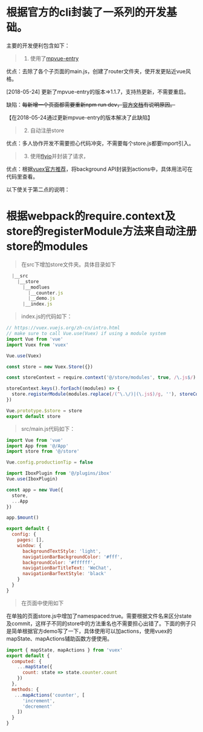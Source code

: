 # 根据官方的cli封装了一系列的开发基础。

主要的开发便利包含如下：

> 1. 使用了[mpvue-entry](https://github.com/F-loat/mpvue-entry)

优点：去除了各个子页面的main.js，创建了router文件夹，使开发更贴近vue风格。

[2018-05-24] 更新了mpvue-entry的版本=>1.1.7，支持热更新，不需要重启。

缺陷：~~每新增一个页面都需要重新npm run dev，[官方文档](http://mpvue.com/qa/#_2)有说明原因。~~

【在2018-05-24通过更新mpvue-entry的版本解决了此缺陷】

> 2. 自动注册store

优点：多人协作开发不需要担心代码冲突，不需要每个store.js都要import引入。

> 3. 使用[flyio](https://wendux.github.io/dist/#/doc/flyio-en/readme)并封装了请求，

优点：根据[vuex官方推荐](https://vuex.vuejs.org/zh-cn/intro.html)，将background API封装到actions中，具体用法可在代码里查看。

以下使关于第二点的说明：
# 根据webpack的require.context及store的registerModule方法来自动注册store的modules

>在src下增加store文件夹。具体目录如下
``` js
  |__src
    |__store
      |__modlues
        |__counter.js
        |__demo.js
      |__index.js
```

>index.js的代码如下：
``` js
// https://vuex.vuejs.org/zh-cn/intro.html
// make sure to call Vue.use(Vuex) if using a module system
import Vue from 'vue'
import Vuex from 'vuex'

Vue.use(Vuex)

const store = new Vuex.Store({})

const storeContext = require.context('@/store/modules', true, /\.js$/)

storeContext.keys().forEach((modules) => {
  store.registerModule(modules.replace(/(^\.\/)|(\.js$)/g, ''), storeContext(modules).default)
})

Vue.prototype.$store = store
export default store

```

>src/main.js代码如下：
``` js
import Vue from 'vue'
import App from '@/App'
import store from '@/store'

Vue.config.productionTip = false

import IboxPlugin from '@/plugins/ibox'
Vue.use(IboxPlugin)

const app = new Vue({
  store,
  ...App
})

app.$mount()

export default {
  config: {
    pages: [],
    window: {
      backgroundTextStyle: 'light',
      navigationBarBackgroundColor: '#fff',
      backgroundColor: '#ffffff',
      navigationBarTitleText: 'WeChat',
      navigationBarTextStyle: 'black'
    }
  }
}

```

> 在页面中使用如下

在单独的页面store.js中增加了namespaced:true。需要根据文件名来区分state及commit，这样子不同的store中的方法重名也不需要担心出错了。下面的例子只是简单根据官方demo写了一下，具体使用可以加actions，使用vuex的mapState、mapActions辅助函数方便使用。

``` js
import { mapState, mapActions } from 'vuex'
export default {
  computed: {
    ...mapState({
      count: state => state.counter.count
    })
  },
  methods: {
   ...mapActions('counter', [
      'increment',
      'decrement'
    ])
  }
}
```
